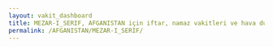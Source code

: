 ```yaml
---
layout: vakit_dashboard
title: MEZAR-I_SERIF, AFGANISTAN için iftar, namaz vakitleri ve hava durumu - ilçe/eyalet seç
permalink: /AFGANISTAN/MEZAR-I_SERIF/
---
```


<script type="text/javascript">
  var GLOBAL_COUNTRY = 'AFGANISTAN';
  var GLOBAL_CITY = 'MEZAR-I_SERIF';
  var GLOBAL_STATE = '';
  var lat = 72;
  var lon = 21;
</script>
